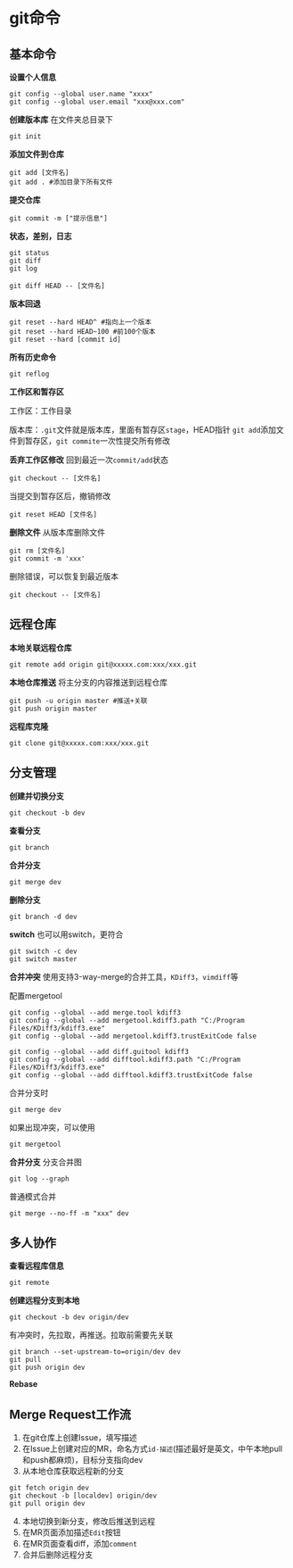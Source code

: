 # git命令
## 基本命令
**设置个人信息**
```
git config --global user.name "xxxx"
git config --global user.email "xxx@xxx.com"
```

**创建版本库**
在文件夹总目录下
```
git init
```

**添加文件到仓库**
```
git add [文件名] 
git add . #添加目录下所有文件
```

**提交仓库**
```
git commit -m ["提示信息"]
```

**状态，差别，日志**
```
git status
git diff
git log

git diff HEAD -- [文件名]
```

**版本回退**
```
git reset --hard HEAD^ #指向上一个版本
git reset --hard HEAD~100 #前100个版本
git reset --hard [commit id]
```

**所有历史命令**
```
git reflog
```

**工作区和暂存区**

工作区：工作目录

版本库：`.git`文件就是版本库，里面有暂存区`stage`，HEAD指针
`git add`添加文件到暂存区，`git commite`一次性提交所有修改


**丢弃工作区修改**
回到最近一次`commit/add`状态
```
git checkout -- [文件名]
```
当提交到暂存区后，撤销修改
```
git reset HEAD [文件名]
```

**删除文件**
从版本库删除文件
```
git rm [文件名]
git commit -m 'xxx'
```

删除错误，可以恢复到最近版本
```
git checkout -- [文件名]
```


## 远程仓库
**本地关联远程仓库**
```
git remote add origin git@xxxxx.com:xxx/xxx.git
```

**本地仓库推送**
将主分支的内容推送到远程仓库
```
git push -u origin master #推送+关联
git push origin master
```

**远程库克隆**
```
git clone git@xxxxx.com:xxx/xxx.git
```


## 分支管理
**创建并切换分支**
```
git checkout -b dev
```

**查看分支**
```
git branch
```

**合并分支**
```
git merge dev
```

**删除分支**
```
git branch -d dev
```

**switch**
也可以用switch，更符合
```
git switch -c dev
git switch master
```

**合并冲突**
使用支持3-way-merge的合并工具，`KDiff3`，`vimdiff`等

配置mergetool
```
git config --global --add merge.tool kdiff3
git config --global --add mergetool.kdiff3.path "C:/Program Files/KDiff3/kdiff3.exe"
git config --global --add mergetool.kdiff3.trustExitCode false

git config --global --add diff.guitool kdiff3
git config --global --add difftool.kdiff3.path "C:/Program Files/KDiff3/kdiff3.exe"
git config --global --add difftool.kdiff3.trustExitCode false
```

合并分支时
```
git merge dev
```
如果出现冲突，可以使用
```
git mergetool
```

**合并分支**
分支合并图
```
git log --graph
```

普通模式合并
```
git merge --no-ff -m "xxx" dev
```

## 多人协作
**查看远程库信息**
```
git remote
```

**创建远程分支到本地**
```
git checkout -b dev origin/dev
```

有冲突时，先拉取，再推送。拉取前需要先关联
```
git branch --set-upstream-to=origin/dev dev
git pull
git push origin dev
```

**Rebase**



## Merge Request工作流
1. 在git仓库上创建Issue，填写描述
2. 在Issue上创建对应的MR，命名方式`id-描述`(描述最好是英文，中午本地pull和push都麻烦)，目标分支指向dev
3. 从本地仓库获取远程新的分支
```
git fetch origin dev
git checkout -b [localdev] origin/dev
git pull origin dev
```
4. 本地切换到新分支，修改后推送到远程
5. 在MR页面添加描述`Edit`按钮
6. 在MR页面查看diff，添加`comment`
7. 合并后删除远程分支
